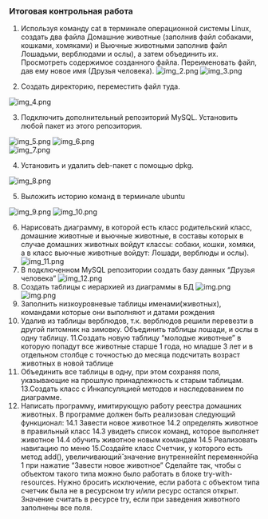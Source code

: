 ### Итоговая контрольная работа

1. Используя команду cat в терминале операционной системы Linux, создать
   два файла Домашние животные (заполнив файл собаками, кошками,
   хомяками) и Вьючные животными заполнив файл Лошадьми, верблюдами и
   ослы), а затем объединить их. Просмотреть содержимое созданного файла.
   Переименовать файл, дав ему новое имя (Друзья человека).
![img_2.png](src/test/images/img_2.png)
![img_3.png](src/test/images/img_3.png)

2. Создать директорию, переместить файл туда.

![img_4.png](src/test/images/img_4.png)

3. Подключить дополнительный репозиторий MySQL. Установить любой пакет
   из этого репозитория.

![img_5.png](src/test/images/img_5.png)
![img_6.png](src/test/images/img_6.png)  
![img_7.png](src/test/images/img_7.png)

4. Установить и удалить deb-пакет с помощью dpkg.

![img_8.png](src/test/images/img_8.png)

5. Выложить историю команд в терминале ubuntu

![img_9.png](src/test/images/img_9.png)
![img_10.png](src/test/images/img_10.png)

6. Нарисовать диаграмму, в которой есть класс родительский класс, домашние
   животные и вьючные животные, в составы которых в случае домашних
   животных войдут классы: собаки, кошки, хомяки, а в класс вьючные животные
   войдут: Лошади, верблюды и ослы).
![img_11.png](src/test/images/img_11.png)
7. В подключенном MySQL репозитории создать базу данных “Друзья
   человека”
![img_12.png](src/test/images/img_12.png)
8. Создать таблицы с иерархией из диаграммы в БД
![img.png](src/test/images/img_13.png)
![img.png](src/test/images/img_14.png)
9. Заполнить низкоуровневые таблицы именами(животных), командами
   которые они выполняют и датами рождения
10. Удалив из таблицы верблюдов, т.к. верблюдов решили перевезти в другой
    питомник на зимовку. Объединить таблицы лошади, и ослы в одну таблицу.
    11.Создать новую таблицу “молодые животные” в которую попадут все
    животные старше 1 года, но младше 3 лет и в отдельном столбце с точностью
    до месяца подсчитать возраст животных в новой таблице
12. Объединить все таблицы в одну, при этом сохраняя поля, указывающие на
    прошлую принадлежность к старым таблицам.
    13.Создать класс с Инкапсуляцией методов и наследованием по диаграмме.
14. Написать программу, имитирующую работу реестра домашних животных.
    В программе должен быть реализован следующий функционал:
    14.1 Завести новое животное
    14.2 определять животное в правильный класс
    14.3 увидеть список команд, которое выполняет животное
    14.4 обучить животное новым командам
    14.5 Реализовать навигацию по меню
    15.Создайте класс Счетчик, у которого есть метод add(), увеличивающий̆
    значение внутренней̆int переменной̆на 1 при нажатие “Завести новое
    животное” Сделайте так, чтобы с объектом такого типа можно было работать в
    блоке try-with-resources. Нужно бросить исключение, если работа с объектом
    типа счетчик была не в ресурсном try и/или ресурс остался открыт. Значение
    считать в ресурсе try, если при заведения животного заполнены все поля.
